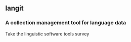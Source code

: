 ## langit

### A collection management tool for language data

Take the linguistic software tools survey
